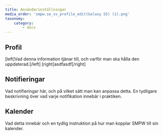 ```yaml
---
title: Användarinställningar
media_order: 'smpw.se_sv_profile_edit(Galaxy S5) (1).png'
taxonomy:
    category:
        - docs
---
```


## Profil

[left]Vad denna information tjänar till, och varför man ska hålla den uppdaterad.[/left]
[right]asdfasdf[/right]

## Notifieringar
Vad notifieringar här, och på vilket sätt man kan anpassa detta. En tydligare beskrivning över vad varje notifikation innebär i praktiken.

## Kalender
Vad detta innebär och en tydlig instruktion på hur man kopplar SMPW till sin kalender.